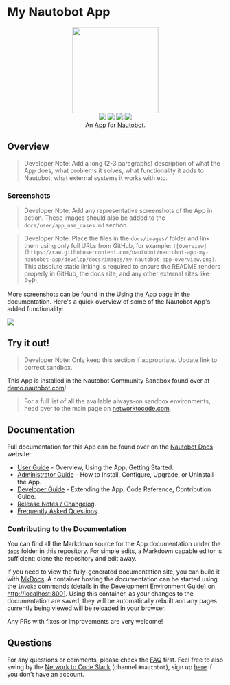 # My Nautobot App

<!--
Developer Note - Remove Me!

The README will have certain links/images broken until the PR is merged into `develop`. Update the GitHub links with whichever branch you're using (main etc.) if different.

The logo of the project is a placeholder (docs/images/icon-my-nautobot-app.png) - please replace it with your app icon, making sure it's at least 200x200px and has a transparent background!

To avoid extra work and temporary links, make sure that publishing docs (or merging a PR) is done at the same time as setting up the docs site on RTD, then test everything.
-->

<p align="center">
  <img src="https://raw.githubusercontent.com/nautobot/nautobot-app-my-nautobot-app/develop/docs/images/icon-my-nautobot-app.png" class="logo" height="200px">
  <br>
  <a href="https://github.com/nautobot/nautobot-app-my-nautobot-app/actions"><img src="https://github.com/nautobot/nautobot-app-my-nautobot-app/actions/workflows/ci.yml/badge.svg?branch=main"></a>
  <a href="https://docs.nautobot.com/projects/my-nautobot-app/en/latest"><img src="https://readthedocs.org/projects/nautobot-app-my-nautobot-app/badge/"></a>
  <a href="https://pypi.org/project/my-nautobot-app/"><img src="https://img.shields.io/pypi/v/my-nautobot-app"></a>
  <a href="https://pypi.org/project/my-nautobot-app/"><img src="https://img.shields.io/pypi/dm/my-nautobot-app"></a>
  <br>
  An <a href="https://www.networktocode.com/nautobot/apps/">App</a> for <a href="https://nautobot.com/">Nautobot</a>.
</p>

## Overview

> Developer Note: Add a long (2-3 paragraphs) description of what the App does, what problems it solves, what functionality it adds to Nautobot, what external systems it works with etc.

### Screenshots

> Developer Note: Add any representative screenshots of the App in action. These images should also be added to the `docs/user/app_use_cases.md` section.

> Developer Note: Place the files in the `docs/images/` folder and link them using only full URLs from GitHub, for example: `![Overview](https://raw.githubusercontent.com/nautobot/nautobot-app-my-nautobot-app/develop/docs/images/my-nautobot-app-overview.png)`. This absolute static linking is required to ensure the README renders properly in GitHub, the docs site, and any other external sites like PyPI.

More screenshots can be found in the [Using the App](https://docs.nautobot.com/projects/my-nautobot-app/en/latest/user/app_use_cases/) page in the documentation. Here's a quick overview of some of the Nautobot App's added functionality:

![](https://raw.githubusercontent.com/nautobot/nautobot-app-my-nautobot-app/develop/docs/images/placeholder.png)

## Try it out!

> Developer Note: Only keep this section if appropriate. Update link to correct sandbox.

This App is installed in the Nautobot Community Sandbox found over at [demo.nautobot.com](https://demo.nautobot.com/)!

> For a full list of all the available always-on sandbox environments, head over to the main page on [networktocode.com](https://www.networktocode.com/nautobot/sandbox-environments/).

## Documentation

Full documentation for this App can be found over on the [Nautobot Docs](https://docs.nautobot.com) website:

- [User Guide](https://docs.nautobot.com/projects/my-nautobot-app/en/latest/user/app_overview/) - Overview, Using the App, Getting Started.
- [Administrator Guide](https://docs.nautobot.com/projects/my-nautobot-app/en/latest/admin/install/) - How to Install, Configure, Upgrade, or Uninstall the App.
- [Developer Guide](https://docs.nautobot.com/projects/my-nautobot-app/en/latest/dev/contributing/) - Extending the App, Code Reference, Contribution Guide.
- [Release Notes / Changelog](https://docs.nautobot.com/projects/my-nautobot-app/en/latest/admin/release_notes/).
- [Frequently Asked Questions](https://docs.nautobot.com/projects/my-nautobot-app/en/latest/user/faq/).

### Contributing to the Documentation

You can find all the Markdown source for the App documentation under the [`docs`](https://github.com/nautobot/nautobot-app-my-nautobot-app/tree/develop/docs) folder in this repository. For simple edits, a Markdown capable editor is sufficient: clone the repository and edit away.

If you need to view the fully-generated documentation site, you can build it with [MkDocs](https://www.mkdocs.org/). A container hosting the documentation can be started using the `invoke` commands (details in the [Development Environment Guide](https://docs.nautobot.com/projects/my-nautobot-app/en/latest/dev/dev_environment/#docker-development-environment)) on [http://localhost:8001](http://localhost:8001). Using this container, as your changes to the documentation are saved, they will be automatically rebuilt and any pages currently being viewed will be reloaded in your browser.

Any PRs with fixes or improvements are very welcome!

## Questions

For any questions or comments, please check the [FAQ](https://docs.nautobot.com/projects/my-nautobot-app/en/latest/user/faq/) first. Feel free to also swing by the [Network to Code Slack](https://networktocode.slack.com/) (channel `#nautobot`), sign up [here](http://slack.networktocode.com/) if you don't have an account.
